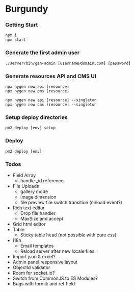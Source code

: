 # Burgundy

### Getting Start
```shell
npm i
npm start
```

### Generate the first admin user
```shell
./server/bin/gen-admin [username@domain.com] [password]
```

### Generate resources API and CMS UI
```shell
npx hygen new api [resource]
npx hygen new cms [resource]
```

```shell
npx hygen new api [resource] --singleton
npx hygen new cms [resource] --singleton
```

### Setup deploy directories

```shell
pm2 deploy [env] setup
```

### Deploy
```shell
pm2 deploy [env]
```

### Todos
- Field Array
    - handle _id reference
- File Uploads
    - gallery mode
    - image dimension
    - file preview file switch transition (onload event?)
- Rich text editor
    - Drop file handler
    - MaxSize and accept
- Grid html editor
- Table
    - Sticky table head (not possible with pure css)
- i18n
    - Email templates
    - Reload server after new locale files
- Import json & excel?
- Admin panel responsive layout
- ObjectId validator
- Room for socket.io?
- Switch from CommonJS to ES Modules?
- Bugs with formik and ref field